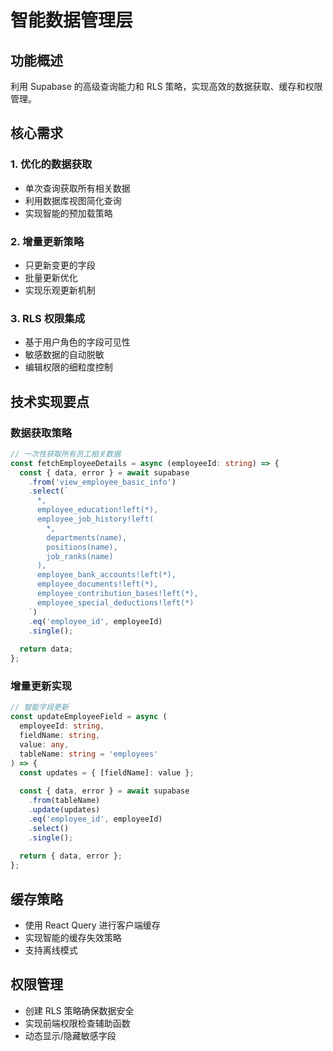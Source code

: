 # 智能数据管理层

## 功能概述
利用 Supabase 的高级查询能力和 RLS 策略，实现高效的数据获取、缓存和权限管理。

## 核心需求

### 1. 优化的数据获取
- 单次查询获取所有相关数据
- 利用数据库视图简化查询
- 实现智能的预加载策略

### 2. 增量更新策略
- 只更新变更的字段
- 批量更新优化
- 实现乐观更新机制

### 3. RLS 权限集成
- 基于用户角色的字段可见性
- 敏感数据的自动脱敏
- 编辑权限的细粒度控制

## 技术实现要点

### 数据获取策略
```typescript
// 一次性获取所有员工相关数据
const fetchEmployeeDetails = async (employeeId: string) => {
  const { data, error } = await supabase
    .from('view_employee_basic_info')
    .select(`
      *,
      employee_education!left(*),
      employee_job_history!left(
        *,
        departments(name),
        positions(name),
        job_ranks(name)
      ),
      employee_bank_accounts!left(*),
      employee_documents!left(*),
      employee_contribution_bases!left(*),
      employee_special_deductions!left(*)
    `)
    .eq('employee_id', employeeId)
    .single();
    
  return data;
};
```

### 增量更新实现
```typescript
// 智能字段更新
const updateEmployeeField = async (
  employeeId: string, 
  fieldName: string, 
  value: any,
  tableName: string = 'employees'
) => {
  const updates = { [fieldName]: value };
  
  const { data, error } = await supabase
    .from(tableName)
    .update(updates)
    .eq('employee_id', employeeId)
    .select()
    .single();
    
  return { data, error };
};
```

## 缓存策略
- 使用 React Query 进行客户端缓存
- 实现智能的缓存失效策略
- 支持离线模式

## 权限管理
- 创建 RLS 策略确保数据安全
- 实现前端权限检查辅助函数
- 动态显示/隐藏敏感字段